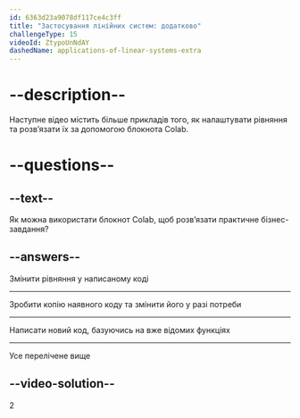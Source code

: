 ```yaml
---
id: 6363d23a9078df117ce4c3ff
title: "Застосування лінійних систем: додатково"
challengeType: 15
videoId: ZtypoUnNdAY
dashedName: applications-of-linear-systems-extra
---
```


# --description--

Наступне відео містить більше прикладів того, як налаштувати рівняння та розв’язати їх за допомогою блокнота Colab.

# --questions--

## --text--

Як можна використати блокнот Colab, щоб розв’язати практичне бізнес-завдання?

## --answers--

Змінити рівняння у написаному коді

---

Зробити копію наявного коду та змінити його у разі потреби

---

Написати новий код, базуючись на вже відомих функціях

---

Усе перелічене вище

## --video-solution--

2
